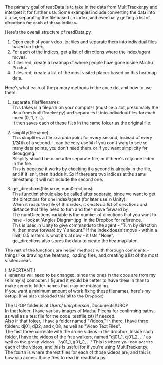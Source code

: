 The primary goal of readData is to take in the data from MultiTracker.py and interpret it for further use. Some examples include converting the data into a .csv, separating the file based on index, and eventually getting a list of directions for each of those indices.  
  
Here's the overall structure of readData.py:  
1. Open each of your video .txt files and separate them into individual files based on index. 
2. For each of the indices, get a list of directions where the index/agent moves. 
3. If desired, create a heatmap of where people have gone inside Machu Picchu. 
4. If desired, create a list of the most visited places based on this heatmap data. 

Here's what each of the primary methods in the code do, and how to use them: 
  
1. separate_file(filename):  
This takes in a filepath on your computer (must be a .txt, presumably the data from MultiTracker.py) and separates it into individual files for each index (0, 1, 2...).  
It then saves each of these files in the same folder as the original file.  
  
2. simplify(filename):  
This simplifies a file to a data point for every second, instead of every 1/24th of a second. It can be very useful if you don't want to see so many data points, you don't need them, or if you want simplicity for debugging.   
Simplify should be done after separate_file, or if there's only one index in the file.  
This is because it works by checking if a second is already in the file, and if it isn't, then it adds it. So if there are two indices at the same timestamp, it will not include the second one.  
  
3. get_directions(filename, numDirections):  
This function should also be called after separate, since we want to get the directions for one index/agent (for later use in Unity).  
When it reads the file of this index, it creates a list of directions and distance that they need to turn and then move forward by.  
The numDirections variable is the number of directions that you want to have - look at 'Angles Diagram.jpg' in the Dropbox for reference.  
This is used in Unity to give commands to the agent - "Turn by direction X, then move forward by Y amount." If the index doesn't move - within a limit; 0.5 meters is what it's at now - it lists "None".  
get_directions also stores the data to create the heatmap later.  
  
The rest of the functions are helper methods with thorough comments - things like drawing the heatmap, loading files, and creating a list of the most visited areas.  
  
! IMPORTANT !  
Filenames will need to be changed, since the ones in the code are from my (Kimmy's) computer. I figured it would be better to leave them in than to make generic folder names that may be misleading.  
If you want a minimum amount of work fixing these filenames, here's my setup: (I've also uploaded this all to the Dropbox)   
  
The UROP folder is at Users/ *kmcpherson* /Documents/UROP  
In that folder, I have various images of Machu Picchu for confirming paths, as well as a test file for the code (testfile.txt) if needed.   
Also in that folder, I have a folder named "Videos." In there, I have three folders: dj01, dj02, and dj08, as well as "Video Text Files".  
The first three correlate with the drone videos in the dropbox. Inside each folder, I have the videos of the free walkers, named "dj01_1, dj01_2, ..." as well as the group videos - "g01_1, g01_2, ..." This is where you can access each of the videos, and this is useful for if you're using MultiTracker.py.  
The fourth is where the text files for each of those videos are, and this is how you access those files to read in readData.py.  
  

